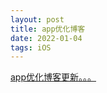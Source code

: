 ```yaml
---
layout: post
title: app优化博客
date: 2022-01-04
tags: iOS
---
```


[app优化博客更新。。。](https://github.com/MrLujh/App--performance--Optimization)
